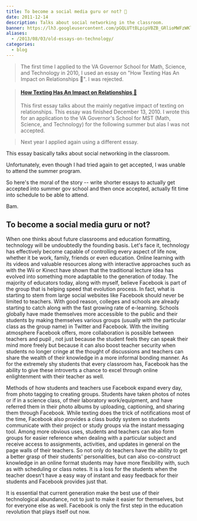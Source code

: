 ```yaml
---
title: To become a social media guru or not? 🎒
date: 2011-12-14
description: Talks about social networking in the classroom.
banner: https://lh3.googleusercontent.com/pGQLUTtBLpipVBZB_GRlioMWFzWKlteeQ94lMUvz3glBJocYb0504EaAtTSiTPE_VmUbs5ZlgTyAT-p_ruZRR_H7spwij0_TXdf4Szc5TJwok5E6SPcOd8DTq8o-NWs35Lkf4r7hUS5i5yBkACwdzR0aB8CAHV9BO_MoU9fPP-6CAya6lzs8eP3x21zLrkgXxLg33px4ycaac_TAXjQVI26H9-7VeY11CyXify7OMByFb58Z5wjPpNV5Tw-s7XRyk8OE6YClQaohXK_3TOMXiJFdFWHOomx2mG412KJ4iwbRzDHiY8uTgH4GK72BtOscI89XZulOmuw16--5wkmoUS-RR2wDY0HSHwynrI0BXoHguVM-SMgqH8fUeYUdvQc5efuKrXVMbB87eW9oLEfz1_JkHH0FlmJPPJvAaNI8G8GlqCAX4Ls_HMp3qG46jKCiNHcYpY8dd-Pcf47ezL-VnUo9MSB-QqzlyrD6IyZKU4qcn1f73v_pr_tjUSmcyv6u_MVHNv4z-s7fhansYtT_GMYT0IfnrTDePmFKB3qYcUMrciyF7ac4Qy2mY27RgSmX7gjKLiNu93oLNtbRazD7Msxaj4WC6iKVKLUc5kNgGCbRzfq2HlaDZbh4R4LwGwYs=w1366-h768-no
aliases:
  - /2013/08/03/old-essays-on-technology/
categories:
  - blog
---
```


> The first time I applied to the VA Governor School for Math, Science, and Technology in 2010, I used an essay on "How Texting Has An Impact on Relationships 📵️". I was rejected.

<blockquote class="embedly-card"><h4><a href="https://fvcproductions.com/2010/12/13/how-texting-has-an-impact-on-relationships-%EF%B8%8F/">How Texting Has An Impact on Relationships 📵️</a></h4><p>This first essay talks about the mainly negative impact of texting on relationships. This essay was finished December 13, 2010. I wrote this for an application to the VA Governor's School for MST (Math, Science, and Technology) for the following summer but alas I was not accepted.</p></blockquote>
<script async src="//cdn.embedly.com/widgets/platform.js" charset="UTF-8"></script>

> Next year I applied again using a different essay.

This essay basically talks about social networking in the classroom.

Unfortunately, even though I had tried again to get accepted, I was unable to attend the summer program.

So here's the moral of the story -- write shorter essays to actually get accepted into summer gov school and then once accepted, actually fit time into schedule to be able to attend.

Bam.

## To become a social media guru or not?

When one thinks about future classrooms and education formatting, technology will be undoubtedly the founding basis. Let's face it, technology has effectively become capable of controlling every aspect of life now, whether it be work, family, friends or even education. Online learning with its videos and valuable resources along with interactive approaches such as with the Wii or Kinect have shown that the traditional lecture idea has evolved into something more adaptable to the generation of today. The majority of educators today, along with myself, believe Facebook is part of the group that is helping speed that evolution process. In fact, what is starting to stem from large social websites like Facebook should never be limited to teachers. With good reason, colleges and schools are already starting to catch along with the fast growing rate of e-learning. Schools globally have made themselves more accessible to the public and their students by making themselves various groups (usually with the particular class as the group name) in Twitter and Facebook. With the inviting atmosphere Facebook offers, more collaboration is possible between teachers and pupil , not just because the student feels they can speak their mind more freely but because it can also boost teacher security when students no longer cringe at the thought of discussions and teachers can share the wealth of their knowledge in a more informal bonding manner. As for the extremely shy students that every classroom has, Facebook has the ability to give these introverts a chance to excel through online enlightenment with their teacher as well.

Methods of how students and teachers use Facebook expand every day, from photo tagging to creating groups. Students have taken photos of notes or if in a science class, of their laboratory work/equipment, and have referred them in their photo albums by uploading, captioning, and sharing them through Facebook. While texting does the trick of notifications most of the time, Facebook also provides a class buddy system so students communicate with their project or study groups via the instant messaging tool. Among more obvious uses, students and teachers can also form groups for easier reference when dealing with a particular subject and receive access to assignments, activities, and updates in general on the page walls of their teachers. So not only do teachers have the ability to get a better grasp of their students' personalities, but can also co-construct knowledge in an online format students may have more flexibility with, such as with scheduling or class notes. It is a loss for the students when the teacher doesn't have a easy way of instant and easy feedback for their students and Facebook provides just that.

It is essential that current generation make the best use of their technological abundance, not to just to make it easier for themselves, but for everyone else as well. Facebook is only the first step in the education revolution that plays itself out now.
